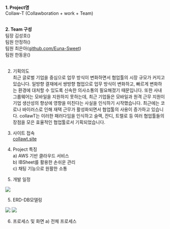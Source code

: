 <b>1. Project명<br></b>
Collaw-T (Collawboration + work + Team)<br><br>

<b>2. Team 구성<br></b>
팀장 김성호()<br>
팀원 안정하()<br>
팀원 최은아(<a href = "http://github.com/Euna-Sweet" target="_sub">github.com/Euna-Sweet</a>)<br>
팀원 한동윤()<br><br>

2. 기획의도<br>
최근 글로벌 기업을 중심으로 업무 방식이 변화하면서 협업툴의 시장 규모가 커지고 있습니다.
일방향 결재에서 쌍방향 협업으로 업무 방식이 변화하고, 빠르게 변화하는 환경에 대처할 수 있도록 신속한 의사소통의 필요해졌기 때문입니다.
또한 사내 그룹웨어는 모바일을 지원하지 못하는데, 최근 기업들은 모바일과 원격 근무 지원이 기업 생산성의 향상에 영향을 미친다는 사실을 인식하기 시작했습니다.
최근에는 코로나 바이러스로 인해 재택 근무가 활성화되면서 협업툴의 사용이 증가하고 있습니다.
collawT는 이러한 패러다임을 인식하고 슬랙, 잔디, 트렐로 등 여러 협업툴들의 장점을 모은 효율적인 협업툴로서 기획되었습니다.


2. 사이트 접속<br>
<a href = "http://collawt.site" target="_blank">collawt.site</a>

3. Project 특징<br>
  a) AWS 기반 클라우드 서비스<br>
  b) IBSheet를 활용한 손쉬운 관리<br>
  c) 채팅 기능으로 원활한 소통
  
4. 개발 일정<br>
<img src="https://img1.daumcdn.net/thumb/R1280x0/?scode=mtistory2&fname=https%3A%2F%2Fk.kakaocdn.net%2Fdn%2FcU1TFS%2FbtqEvZ3xbty%2FZeC7tR2INhBovNfGfn4UZK%2Fimg.png"/>

5. ERD-DB모델링<br>
<img src="https://img1.daumcdn.net/thumb/R1280x0/?scode=mtistory2&fname=https%3A%2F%2Fk.kakaocdn.net%2Fdn%2Fb6UtR8%2FbtqEwSoRTAo%2FLPeYO6AXyzIQrkoUpYIRFk%2Fimg.png"/>
<img src="https://img1.daumcdn.net/thumb/R1280x0/?scode=mtistory2&fname=https%3A%2F%2Fk.kakaocdn.net%2Fdn%2FDqD7Q%2FbtqEviCuxCa%2FRrnBKUJK7xgXasEVFM1tpk%2Fimg.png"/>

6. 프로세스 및 화면
  a) 전체 프로세스
